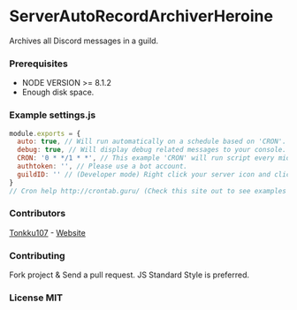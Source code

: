 # ServerAutoRecordArchiverHeroine
Archives all Discord messages in a guild.

### Prerequisites
 * NODE VERSION >= 8.1.2
 * Enough disk space.

### Example settings.js
```js
module.exports = {
  auto: true, // Will run automatically on a schedule based on 'CRON'.
  debug: true, // Will display debug related messages to your console. (Really spammy.)
  CRON: '0 * */1 * *', // This example 'CRON' will run script every midnight.
  authtoken: '', // Please use a bot account.
  guildID: '' // (Developer mode) Right click your server icon and click 'Copy ID'.
}
// Cron help http://crontab.guru/ (Check this site out to see examples on scheduling)
```

### Contributors
[Tonkku107](https://github.com/tonkku107/) - [Website](https://tonkku.me/)

### Contributing
Fork project & Send a pull request. JS Standard Style is preferred.

### License MIT